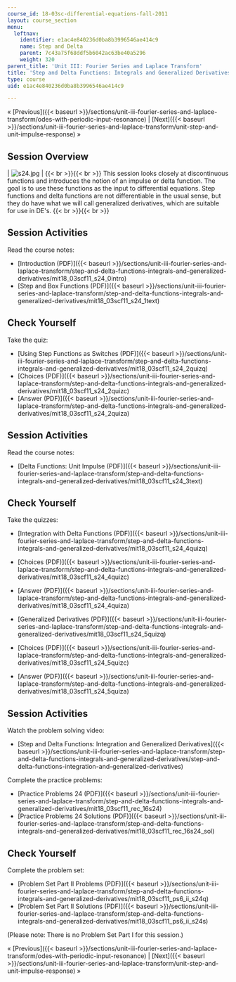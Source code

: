 ```yaml
---
course_id: 18-03sc-differential-equations-fall-2011
layout: course_section
menu:
  leftnav:
    identifier: e1ac4e840236d0ba8b3996546ae414c9
    name: Step and Delta
    parent: 7c43a75f68ddf5b6042ac63be40a5296
    weight: 320
parent_title: 'Unit III: Fourier Series and Laplace Transform'
title: 'Step and Delta Functions: Integrals and Generalized Derivatives'
type: course
uid: e1ac4e840236d0ba8b3996546ae414c9

---
```


« [Previous]({{< baseurl >}}/sections/unit-iii-fourier-series-and-laplace-transform/odes-with-periodic-input-resonance) | [Next]({{< baseurl >}}/sections/unit-iii-fourier-series-and-laplace-transform/unit-step-and-unit-impulse-response) »

Session Overview
----------------

| ![s24.jpg](/coursemedia/18-03sc-differential-equations-fall-2011/28453a7b5579c8b8d92dd110d862d507_s24.jpg) |  {{< br >}}{{< br >}} This session looks closely at discontinuous functions and introduces the notion of an impulse or delta function. The goal is to use these functions as the input to differential equations. Step functions and delta functions are not differentiable in the usual sense, but they do have what we will call generalized derivatives, which are suitable for use in DE's. {{< br >}}{{< br >}}  

Session Activities
------------------

Read the course notes:

*   [Introduction (PDF)]({{< baseurl >}}/sections/unit-iii-fourier-series-and-laplace-transform/step-and-delta-functions-integrals-and-generalized-derivatives/mit18_03scf11_s24_0intro)
*   [Step and Box Functions (PDF)]({{< baseurl >}}/sections/unit-iii-fourier-series-and-laplace-transform/step-and-delta-functions-integrals-and-generalized-derivatives/mit18_03scf11_s24_1text)

Check Yourself
--------------

Take the quiz:

*   [Using Step Functions as Switches (PDF)]({{< baseurl >}}/sections/unit-iii-fourier-series-and-laplace-transform/step-and-delta-functions-integrals-and-generalized-derivatives/mit18_03scf11_s24_2quizq)
*   [Choices (PDF)]({{< baseurl >}}/sections/unit-iii-fourier-series-and-laplace-transform/step-and-delta-functions-integrals-and-generalized-derivatives/mit18_03scf11_s24_2quizc)
*   [Answer (PDF)]({{< baseurl >}}/sections/unit-iii-fourier-series-and-laplace-transform/step-and-delta-functions-integrals-and-generalized-derivatives/mit18_03scf11_s24_2quiza)

Session Activities
------------------

Read the course notes:

*   [Delta Functions: Unit Impulse (PDF)]({{< baseurl >}}/sections/unit-iii-fourier-series-and-laplace-transform/step-and-delta-functions-integrals-and-generalized-derivatives/mit18_03scf11_s24_3text)

Check Yourself
--------------

Take the quizzes:

*   [Integration with Delta Functions (PDF)]({{< baseurl >}}/sections/unit-iii-fourier-series-and-laplace-transform/step-and-delta-functions-integrals-and-generalized-derivatives/mit18_03scf11_s24_4quizq)
*   [Choices (PDF)]({{< baseurl >}}/sections/unit-iii-fourier-series-and-laplace-transform/step-and-delta-functions-integrals-and-generalized-derivatives/mit18_03scf11_s24_4quizc)
*   [Answer (PDF)]({{< baseurl >}}/sections/unit-iii-fourier-series-and-laplace-transform/step-and-delta-functions-integrals-and-generalized-derivatives/mit18_03scf11_s24_4quiza)
  
*   [Generalized Derivatives (PDF)]({{< baseurl >}}/sections/unit-iii-fourier-series-and-laplace-transform/step-and-delta-functions-integrals-and-generalized-derivatives/mit18_03scf11_s24_5quizq)
*   [Choices (PDF)]({{< baseurl >}}/sections/unit-iii-fourier-series-and-laplace-transform/step-and-delta-functions-integrals-and-generalized-derivatives/mit18_03scf11_s24_5quizc)
*   [Answer (PDF)]({{< baseurl >}}/sections/unit-iii-fourier-series-and-laplace-transform/step-and-delta-functions-integrals-and-generalized-derivatives/mit18_03scf11_s24_5quiza)

Session Activities
------------------

Watch the problem solving video:

*   [Step and Delta Functions: Integration and Generalized Derivatives]({{< baseurl >}}/sections/unit-iii-fourier-series-and-laplace-transform/step-and-delta-functions-integrals-and-generalized-derivatives/step-and-delta-functions-integration-and-generalized-derivatives)

Complete the practice problems:

*   [Practice Problems 24 (PDF)]({{< baseurl >}}/sections/unit-iii-fourier-series-and-laplace-transform/step-and-delta-functions-integrals-and-generalized-derivatives/mit18_03scf11_rec_16s24)
*   [Practice Problems 24 Solutions (PDF)]({{< baseurl >}}/sections/unit-iii-fourier-series-and-laplace-transform/step-and-delta-functions-integrals-and-generalized-derivatives/mit18_03scf11_rec_16s24_sol)

Check Yourself
--------------

Complete the problem set:

*   [Problem Set Part II Problems (PDF)]({{< baseurl >}}/sections/unit-iii-fourier-series-and-laplace-transform/step-and-delta-functions-integrals-and-generalized-derivatives/mit18_03scf11_ps6_ii_s24q)
*   [Problem Set Part II Solutions (PDF)]({{< baseurl >}}/sections/unit-iii-fourier-series-and-laplace-transform/step-and-delta-functions-integrals-and-generalized-derivatives/mit18_03scf11_ps6_ii_s24s)

(Please note: There is no Problem Set Part I for this session.)

« [Previous]({{< baseurl >}}/sections/unit-iii-fourier-series-and-laplace-transform/odes-with-periodic-input-resonance) | [Next]({{< baseurl >}}/sections/unit-iii-fourier-series-and-laplace-transform/unit-step-and-unit-impulse-response) »